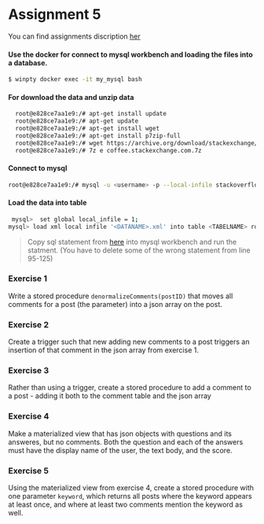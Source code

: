 # Assignment 5

You can find assignments discription [her](https://github.com/datsoftlyngby/soft2019spring-databases/blob/master/assignments/assignment5.md)

#### Use the docker for connect to mysql workbench and loading the files into a database.

```sh
$ winpty docker exec -it my_mysql bash
```
#### For download the data and unzip data
```sh
  root@e828ce7aa1e9:/# apt-get install update
  root@e828ce7aa1e9:/# apt-get update
  root@e828ce7aa1e9:/# apt-get install wget
  root@e828ce7aa1e9:/# apt-get install p7zip-full
  root@e828ce7aa1e9:/# wget https://archive.org/download/stackexchange/coffee.stackexchange.com.7z
  root@e828ce7aa1e9:/# 7z e coffee.stackexchange.com.7z
```
#### Connect to mysql 
```sh
root@e828ce7aa1e9:/# mysql -u <username> -p --local-infile stackoverflow
```
#### Load the data into table
```sh
 mysql>  set global local_infile = 1;
mysql> load xml local infile '<DATANAME>.xml' into table <TABELNAME> rows identified by '<row>';
```
> Copy sql statement from [here](https://gist.github.com/emanoelbarreiros/c164a60e98a7482cde22) into mysql workbench and run the statment. (You have to delete some of the wrong statement from line 95-125)

 
### Exercise 1
Write a stored procedure `denormalizeComments(postID)` that moves all comments for a post (the parameter) into a json array on the post. 

### Exercise 2
Create a trigger such that new adding new comments to a post triggers an insertion of that comment in the json array from exercise 1.

### Exercise 3
Rather than using a trigger, create a stored procedure to add a comment to a post - adding it both to the comment table and the json array

### Exercise 4
Make a materialized view that has json objects with questions and its answeres, but no comments. Both the question and each of the answers must have the display name of the user, the text body, and the score.

### Exercise 5
Using the materialized view from exercise 4, create a stored procedure with one parameter `keyword`, which returns all posts where the keyword appears at least once, and where at least two comments mention the keyword as well.
